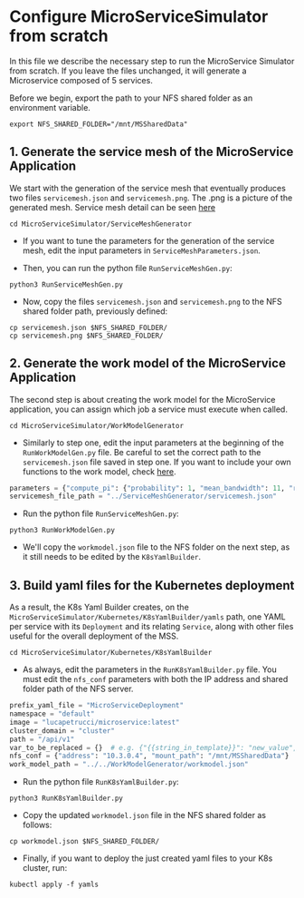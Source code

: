 # Configure MicroServiceSimulator from scratch

In this file we describe the necessary step to run the MicroService Simulator from scratch.
If you leave the files unchanged, it will generate a Microservice composed of 5 services.

Before we begin, export the path to your NFS shared folder as an environment variable.
```shell
export NFS_SHARED_FOLDER="/mnt/MSSharedData" 
```

## 1. Generate the service mesh of the MicroService Application
We start with the generation of the service mesh that eventually produces two files `servicemesh.json` and `servicemesh.png`. The .png is a picture of the generated mesh. Service mesh detail can be seen [here](../ServiceMeshGenerator/README.md)

```shell
cd MicroServiceSimulator/ServiceMeshGenerator
```
* If you want to tune the parameters for the generation of the service mesh, edit the input parameters in `ServiceMeshParameters.json`.

* Then, you can run the python file `RunServiceMeshGen.py`:
```shell
python3 RunServiceMeshGen.py
```
* Now, copy the files `servicemesh.json` and `servicemesh.png` to the NFS shared folder path, previously defined:
```shell
cp servicemesh.json $NFS_SHARED_FOLDER/
cp servicemesh.png $NFS_SHARED_FOLDER/
```

## 2. Generate the work model of the MicroService Application
The second step is about creating the work model for the MicroService application, 
you can assign which job a service must execute when called.

```shell
cd MicroServiceSimulator/WorkModelGenerator
```
* Similarly to step one, edit the input parameters at the beginning of the `RunWorkModelGen.py` file.
Be careful to set the correct path to the `servicemesh.json` file saved in step one. If you want to include your own functions to the work model, check [here](CustomJobs.md).

```python
parameters = {"compute_pi": {"probability": 1, "mean_bandwidth": 11, "range_complexity": [1, 250]}}
servicemesh_file_path = "../ServiceMeshGenerator/servicemesh.json"
```


* Run the python file `RunServiceMeshGen.py`:

```shell
python3 RunWorkModelGen.py
```

* We'll copy the `workmodel.json` file to the NFS folder on the next step, as it still needs to be edited by the `K8sYamlBuilder`.

## 3. Build yaml files for the Kubernetes deployment

As a result, the K8s Yaml Builder creates, on the `MicroServiceSimulator/Kubernetes/K8sYamlBuilder/yamls` path, one YAML per service with its `Deployment` and its relating `Service`, along with other files useful for the overall deployment of the MSS.

```shell
cd MicroServiceSimulator/Kubernetes/K8sYamlBuilder
```

* As always, edit the parameters in the `RunK8sYamlBuilder.py` file. You must edit the `nfs_conf` parameters with both the IP address and shared folder path of the NFS server.
  
```python
prefix_yaml_file = "MicroServiceDeployment"
namespace = "default"
image = "lucapetrucci/microservice:latest"
cluster_domain = "cluster"
path = "/api/v1"
var_to_be_replaced = {}  # e.g. {"{{string_in_template}}": "new_value", ...}
nfs_conf = {"address": "10.3.0.4", "mount_path": "/mnt/MSSharedData"}
work_model_path = "../../WorkModelGenerator/workmodel.json"
```

* Run the python file `RunK8sYamlBuilder.py`:
```shell
python3 RunK8sYamlBuilder.py
```
* Copy the updated `workmodel.json` file in the NFS shared folder as follows:
```shell
cp workmodel.json $NFS_SHARED_FOLDER/
```

* Finally, if you want to deploy the just created yaml files to your K8s cluster, run:
```shell
kubectl apply -f yamls
```
